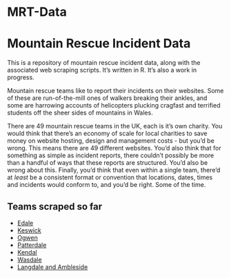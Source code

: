 MRT-Data
================

# Mountain Rescue Incident Data

This is a repository of mountain rescue incident data, along with the
associated web scraping scripts. It’s written in R. It’s also a work in
progress.

Mountain rescue teams like to report their incidents on their websites.
Some of these are run-of-the-mill ones of walkers breaking their ankles,
and some are harrowing accounts of helicopters plucking cragfast and
terrified students off the sheer sides of mountains in Wales.

There are 49 mountain rescue teams in the UK, each is it’s own charity.
You would think that there’s an economy of scale for local charities to
save money on website hosting, design and management costs - but you’d
be wrong. This means there are 49 different websites. You’d also think
that for something as simple as incident reports, there couldn’t
possibly be more than a handful of ways that these reports are
structured. You’d also be wrong about this. Finally, you’d think that
even within a single team, there’d at *least* be a consistent format or
convention that locations, dates, times and incidents would conform to,
and you’d be right. Some of the time.

## Teams scraped so far

- [Edale](https://edalemrt.co.uk/)
- [Keswick](https://keswickmrt.org.uk/)
- [Ogwen](https://ogwen-rescue.org.uk/)
- [Patterdale](https://www.mountainrescue.org.uk/)
- [Kendal](http://www.kendalmountainrescue.org.uk/)
- [Wasdale](https://www.wmrt.org.uk/)
- [Langdale and Ambleside](https://www.lamrt.org.uk/)

